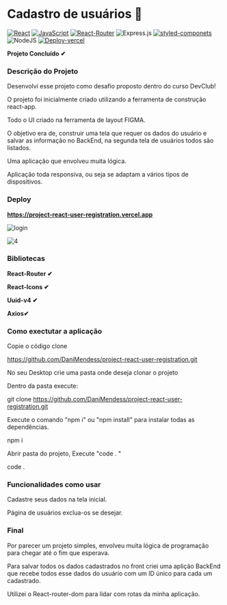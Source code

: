 # Cadastro de usuários 🧑

[![React](https://img.shields.io/badge/React-20232A?style=for-the-badge&logo=react&logoColor=61DAFB)](https://https://img.shields.io/badge/React-20232A?style=for-the-badge&logo=react&logoColor=61DAFB)
[![JavaScript](https://img.shields.io/badge/JavaScript-F7DF1E?style=for-the-badge&logo=javascript&logoColor=black)](https://img.shields.io/badge/JavaScript-F7DF1E?style=for-the-badge&logo=javascript&logoColor=black)
[![React-Router](https://img.shields.io/badge/React_Router-CA4245?style=for-the-badge&logo=react-router&logoColor=white)](https://img.shields.io/badge/React_Router-CA4245?style=for-the-badge&logo=react-router&logoColor=white)
![Express.js](https://img.shields.io/badge/express.js-%23404d59.svg?style=for-the-badge&logo=express&logoColor=%2361DAFB)
[![styled-componets](https://img.shields.io/badge/styled--components-DB7093?style=for-the-badge&logo=styled-components&logoColor=white)](https://img.shields.io/badge/Node.js-43853D?style=for-the-badge&logo=node.js&logoColor=white)
![NodeJS](https://img.shields.io/badge/node.js-6DA55F?style=for-the-badge&logo=node.js&logoColor=white)
[![Deploy-vercel](https://camo.githubusercontent.com/e2fb87d080dab124cfebe46c298cb7940f5d4d07ab195a9d8cf441f4b3baea7b/68747470733a2f2f696d672e736869656c64732e696f2f7374617469632f76313f6c6162656c3d56657263656c266d6573736167653d6465706c6f7926636f6c6f723d666636396234267374796c653d666f722d7468652d6261646765266c6f676f3d76657263656c)](https://camo.githubusercontent.com/e2fb87d080dab124cfebe46c298cb7940f5d4d07ab195a9d8cf441f4b3baea7b/68747470733a2f2f696d672e736869656c64732e696f2f7374617469632f76313f6c6162656c3d56657263656c266d6573736167653d6465706c6f7926636f6c6f723d666636396234267374796c653d666f722d7468652d6261646765266c6f676f3d76657263656c)


__Projeto Concluído ✔__

### Descrição do Projeto

Desenvolvi esse projeto como desafio proposto dentro do curso DevClub! 

O projeto foi inicialmente criado utilizando a ferramenta de construção react-app.

Todo o UI criado na ferramenta de layout FIGMA.

O objetivo era de, construir uma tela que requer os dados do usuário e salvar as informação no BackEnd, na segunda tela de usuários todos são listados.

Uma aplicação que envolveu muita lógica.

Aplicação toda responsiva, ou seja se adaptam a vários tipos de dispositivos. 

### Deploy 

**https://project-react-user-registration.vercel.app**


![login](https://github.com/DaniMendess/project-react-user-registration/assets/101154066/0ac8abc5-7495-43c4-8288-a07d087b40c5)


![4](https://github.com/DaniMendess/project-react-user-registration/assets/101154066/416a7df4-1ccd-47a1-bcdf-280101a91fa1)


### Bibliotecas

**React-Router ✔**

**React-Icons ✔**

**Uuid-v4 ✔**

**Axios✔**


### Como exectutar a aplicação

Copie o código clone

https://github.com/DaniMendess/project-react-user-registration.git

No seu Desktop crie uma pasta onde deseja clonar o projeto

Dentro da pasta execute:

git clone https://github.com/DaniMendess/project-react-user-registration.git

Execute o comando "npm i" ou "npm install" para instalar todas as dependências.

npm i

Abrir pasta do projeto, Execute "code . "

code .


### Funcionalidades como usar 

Cadastre seus dados na tela inicial.

Página de usuários exclua-os se desejar.

### Final 

Por parecer um projeto simples, envolveu muita lógica de programação para chegar até o fim que esperava.

Para salvar todos os dados cadastrados no front criei uma aplição BackEnd que recebe todos esse dados do usuário com um ID único para cada um cadastrado.

Utilizei o React-router-dom para lidar com rotas da minha aplicação.





